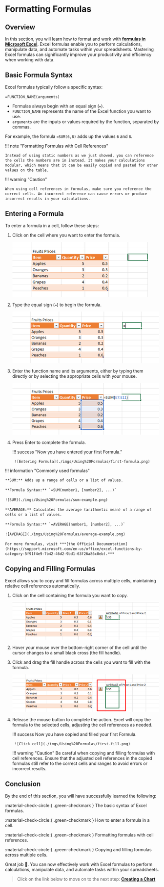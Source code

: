 # Formatting Formulas

## Overview

In this section, you will learn how to format and work with **[formulas in Microsoft Excel](https://support.microsoft.com/en-us/office/overview-of-formulas-in-excel-ecfdc708-9162-49e8-b993-c311f47ca173)**. Excel formulas enable you to perform calculations, manipulate data, and automate tasks within your spreadsheets. Mastering Excel formulas can significantly improve your productivity and efficiency when working with data.

## Basic Formula Syntax

Excel formulas typically follow a specific syntax:

`=FUNCTION_NAME(arguments)`

- Formulas always begin with an equal sign (`=`).
- `FUNCTION_NAME` represents the name of the Excel function you want to use.
- `arguments` are the inputs or values required by the function, separated by commas.

For example, the formula `=SUM(6,8)` adds up the values `6` and `8`.

!!! note "Formatting Formulas with Cell References"

    Instead of using static numbers as we just showed, you can reference the cells the numbers are in instead. It makes your calculations modular, which means that it can be easily copied and pasted for other values on the table.

!!! warning "Caution"

    When using cell references in formulas, make sure you reference the correct cells. An incorrect reference can cause errors or produce incorrect results in your calculations.

## Entering a Formula

To enter a formula in a cell, follow these steps:

1. Click on the cell where you want to enter the formula.

    ![Click Cell](./imgs/Using%20Formulas/click-cell.png)

2. Type the equal sign (`=`) to begin the formula.

    ![Enter `=`](./imgs/Using%20Formulas/enter-equal.png)

3. Enter the function name and its arguments, either by typing them directly or by selecting the appropriate cells with your mouse.

    ![Enter `=`](./imgs/Using%20Formulas/enter-sum.png)

4. Press Enter to complete the formula.

    !!! success "Now you have entered your first Formula."

        ![Entering Formula](./imgs/Using%20Formulas/first-formula.png)

!!! information "Commonly used formulas"

    **SUM:** Adds up a range of cells or a list of values.

    **Formula Syntax:** `=SUM(number1, [number2], ...)`

    ![SUM](./imgs/Using%20Formulas/sum-example.png)

    **AVERAGE:** Calculates the average (arithmetic mean) of a range of cells or a list of values.

    **Formula Syntax:** `=AVERAGE(number1, [number2], ...)`

    ![AVERAGE](./imgs/Using%20Formulas/average-example.png)

    For more formulas, visit ***[the Official Documentation](https://support.microsoft.com/en-us/office/excel-functions-by-category-5f91f4e9-7b42-46d2-9bd1-63f26a86c0eb).***

## Copying and Filling Formulas

Excel allows you to copy and fill formulas across multiple cells, maintaining relative cell references automatically.

1. Click on the cell containing the formula you want to copy.

    ![Click cell](./imgs/Using%20Formulas/click-cell-to-copy.png)

2. Hover your mouse over the bottom-right corner of the cell until the cursor changes to a small black cross (the fill handle).

3. Click and drag the fill handle across the cells you want to fill with the formula.

    ![Click cell](./imgs/Using%20Formulas/click-drag.png)

4. Release the mouse button to complete the action. Excel will copy the formula to the selected cells, adjusting the cell references as needed.

    !!! success
        Now you have copied and filled your first Formula.

        ![Click cell](./imgs/Using%20Formulas/first-fill.png)

    !!! warning "Caution"
        Be careful when copying and filling formulas with cell references. Ensure that the adjusted cell references in the copied formulas still refer to the correct cells and ranges to avoid errors or incorrect results.

## Conclusion

By the end of this section, you will have successfully learned the following:

:material-check-circle:{ .green-checkmark }  The basic syntax of Excel formulas.

:material-check-circle:{ .green-checkmark }  How to enter a formula in a cell.

:material-check-circle:{ .green-checkmark }  Formatting formulas with cell references.

:material-check-circle:{ .green-checkmark }  Copying and filling formulas across multiple cells.

Great job 🤗. You can now effectively work with Excel formulas to perform calculations, manipulate data, and automate tasks within your spreadsheets.

>Click on the link below to move on to the next step: **[Creating a Chart](creating-charts.md)**
